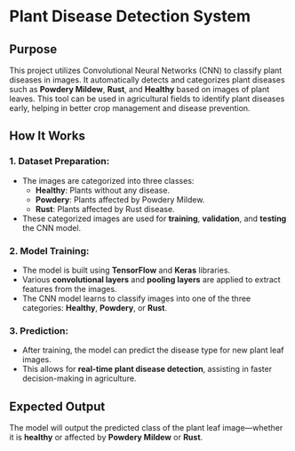 # Plant Disease Detection System

## Purpose
This project utilizes Convolutional Neural Networks (CNN) to classify plant diseases in images. It automatically detects and categorizes plant diseases such as **Powdery Mildew**, **Rust**, and **Healthy** based on images of plant leaves. This tool can be used in agricultural fields to identify plant diseases early, helping in better crop management and disease prevention.

## How It Works

### 1. Dataset Preparation:
- The images are categorized into three classes:
  - **Healthy**: Plants without any disease.
  - **Powdery**: Plants affected by Powdery Mildew.
  - **Rust**: Plants affected by Rust disease.
- These categorized images are used for **training**, **validation**, and **testing** the CNN model.

### 2. Model Training:
- The model is built using **TensorFlow** and **Keras** libraries.
- Various **convolutional layers** and **pooling layers** are applied to extract features from the images.
- The CNN model learns to classify images into one of the three categories: **Healthy**, **Powdery**, or **Rust**.

### 3. Prediction:
- After training, the model can predict the disease type for new plant leaf images.
- This allows for **real-time plant disease detection**, assisting in faster decision-making in agriculture.

## Expected Output
The model will output the predicted class of the plant leaf image—whether it is **healthy** or affected by **Powdery Mildew** or **Rust**.
